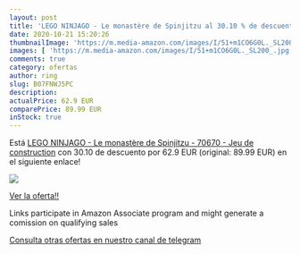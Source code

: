```yaml
---
layout: post
title: 'LEGO NINJAGO - Le monastère de Spinjitzu al 30.10 % de descuento'
date: 2020-10-21 15:20:26
thumbnailImage: 'https://m.media-amazon.com/images/I/51+m1CO6G0L._SL200_.jpg'
images: [ 'https://m.media-amazon.com/images/I/51+m1CO6G0L._SL200_.jpg' ]
comments: true
category: ofertas
author: ring
slug: B07FNWJ5PC
description:
actualPrice: 62.9 EUR
comparePrice: 89.99 EUR
inStock: true
---
```


Está [LEGO NINJAGO - Le monastère de Spinjitzu - 70670 - Jeu de construction](https://www.amazon.fr/dp/B07FNWJ5PC/?tag=tolees0d-21) con 30.10 de descuento por 62.9 EUR (original: 89.99 EUR) en el siguiente enlace!

[![](https://m.media-amazon.com/images/I/51+m1CO6G0L._SL200_.jpg)](https://www.amazon.fr/dp/B07FNWJ5PC/?tag=tolees0d-21)

[Ver la oferta!!](https://www.amazon.fr/dp/B07FNWJ5PC/?tag=tolees0d-21)

Links participate in Amazon Associate program and might generate a comission on qualifying sales

[Consulta otras ofertas en nuestro canal de telegram](https://t.me/s/ofertas25)
